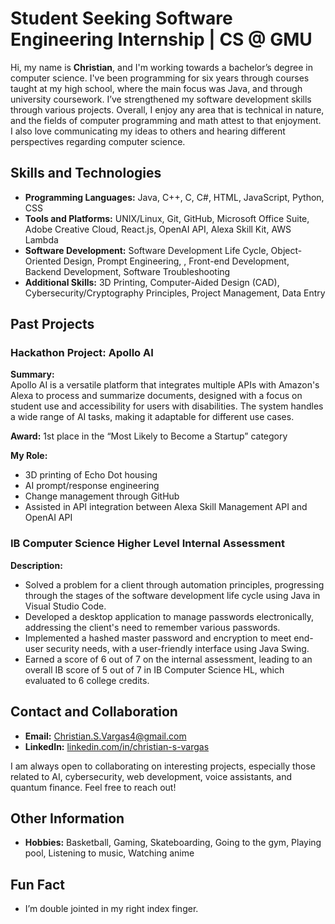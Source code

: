 # Student Seeking Software Engineering Internship | CS @ GMU

Hi, my name is **Christian**, and I'm working towards a bachelor’s degree in computer science. I've been programming for six years through courses taught at my high school, where the main focus was Java, and through university coursework. I’ve strengthened my software development skills through various projects. Overall, I enjoy any area that is technical in nature, and the fields of computer programming and math attest to that enjoyment. I also love communicating my ideas to others and hearing different perspectives regarding computer science.

## Skills and Technologies
- **Programming Languages:** Java, C++, C, C#, HTML, JavaScript, Python, CSS
- **Tools and Platforms:** UNIX/Linux, Git, GitHub, Microsoft Office Suite, Adobe Creative Cloud, React.js, OpenAI API, Alexa Skill Kit, AWS Lambda
- **Software Development:** Software Development Life Cycle, Object-Oriented Design, Prompt Engineering, , Front-end Development, Backend Development, Software Troubleshooting
- **Additional Skills:** 3D Printing, Computer-Aided Design (CAD), Cybersecurity/Cryptography Principles, Project Management, Data Entry

## Past Projects

### **Hackathon Project: Apollo AI**
**Summary:**  
Apollo AI is a versatile platform that integrates multiple APIs with Amazon's Alexa to process and summarize documents, designed with a focus on student use and accessibility for users with disabilities. The system handles a wide range of AI tasks, making it adaptable for different use cases.

**Award:** 1st place in the “Most Likely to Become a Startup” category

**My Role:**
- 3D printing of Echo Dot housing
- AI prompt/response engineering
- Change management through GitHub
- Assisted in API integration between Alexa Skill Management API and OpenAI API

### **IB Computer Science Higher Level Internal Assessment**
**Description:**  
- Solved a problem for a client through automation principles, progressing through the stages of the software development life cycle using Java in Visual Studio Code.
- Developed a desktop application to manage passwords electronically, addressing the client's need to remember various passwords.
- Implemented a hashed master password and encryption to meet end-user security needs, with a user-friendly interface using Java Swing.
- Earned a score of 6 out of 7 on the internal assessment, leading to an overall IB score of 5 out of 7 in IB Computer Science HL, which evaluated to 6 college credits.

## Contact and Collaboration
- **Email:** Christian.S.Vargas4@gmail.com
- **LinkedIn:** [linkedin.com/in/christian-s-vargas](https://www.linkedin.com/in/christian-s-vargas)
  
I am always open to collaborating on interesting projects, especially those related to AI, cybersecurity, web development, voice assistants, and quantum finance. Feel free to reach out!

## Other Information
- **Hobbies:** Basketball, Gaming, Skateboarding, Going to the gym, Playing pool, Listening to music, Watching anime

## Fun Fact
- I’m double jointed in my right index finger.
